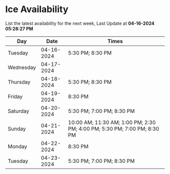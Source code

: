 # Ice Availability

List the latest availability for the next week, Last Update at **04-16-2024 05:28:27 PM**

| Day         | Date        | Times       |
| ----------- | ----------- | ----------- |
|Tuesday|04-16-2024|5:30 PM; 8:30 PM|
|Wednesday|04-17-2024||
|Thursday|04-18-2024|5:30 PM; 8:30 PM|
|Friday|04-19-2024|8:30 PM|
|Saturday|04-20-2024|5:30 PM; 7:00 PM; 8:30 PM|
|Sunday|04-21-2024|10:00 AM; 11:30 AM; 1:00 PM; 2:30 PM; 4:00 PM; 5:30 PM; 7:00 PM; 8:30 PM|
|Monday|04-22-2024|8:30 PM|
|Tuesday|04-23-2024|5:30 PM; 7:00 PM; 8:30 PM|
